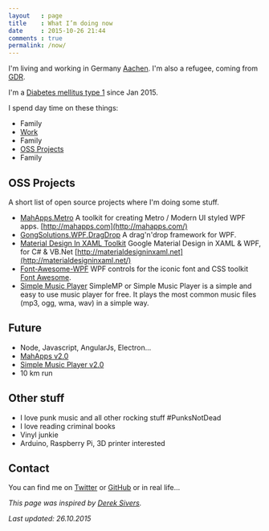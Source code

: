```yaml
---
layout   : page
title    : What I’m doing now
date     : 2015-10-26 21:44
comments : true
permalink: /now/
---
```


I'm living and working in Germany [Aachen](https://goo.gl/maps/YVPxbSf9SA42). I'm also a refugee, coming from [GDR](https://goo.gl/maps/Epnt9NBgNZp).

I'm a [Diabetes mellitus type 1](https://en.wikipedia.org/wiki/Diabetes_mellitus_type_1) since Jan 2015.

I spend day time on these things:

- Family
- [Work](https://www.inform-software.com/)
- Family
- [OSS Projects](https://github.com/)
- Family

## OSS Projects

A short list of open source projects where I'm doing some stuff.

- [MahApps.Metro](https://github.com/MahApps/MahApps.Metro) A toolkit for creating Metro / Modern UI styled WPF apps. [http://mahapps.com](http://mahapps.com/)
- [GongSolutions.WPF.DragDrop](https://github.com/punker76/gong-wpf-dragdrop) A drag'n'drop framework for WPF.
- [Material Design In XAML Toolkit](https://github.com/ButchersBoy/MaterialDesignInXamlToolkit) Google Material Design in XAML & WPF, for C# & VB.Net [http://materialdesigninxaml.net](http://materialdesigninxaml.net/)
- [Font-Awesome-WPF](https://github.com/charri/Font-Awesome-WPF) WPF controls for the iconic font and CSS toolkit [Font Awesome](http://fortawesome.github.io/Font-Awesome/).
- [Simple Music Player](https://github.com/punker76/simple-music-player) SimpleMP or Simple Music Player is a simple and easy to use music player for free. It plays the most common music files (mp3, ogg, wma, wav) in a simple way.

## Future

- Node, Javascript, AngularJs, Electron...
- [MahApps v2.0](https://github.com/MahApps/MahApps.Metro)
- [Simple Music Player v2.0](https://github.com/punker76/simple-music-player)
- 10 km run

## Other stuff

- I love punk music and all other rocking stuff #PunksNotDead
- I love reading criminal books
- Vinyl junkie
- Arduino, Raspberry Pi, 3D printer interested

## Contact

You can find me on [Twitter](https://twitter.com/punker76) or [GitHub](https://github.com/punker76) or in real life...

_This page was inspired by [Derek Sivers](https://sivers.org/nowff)._

_Last updated: 26.10.2015_
